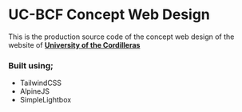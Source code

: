 # UC-BCF Concept Web Design
This is the production source code of the concept web design of the website of **[University of the Cordilleras](https://www.uc-bcf.edu.ph/)**

### Built using;
- TailwindCSS
- AlpineJS
- SimpleLightbox
